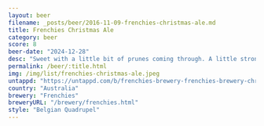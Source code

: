 ```yaml
---
layout: beer
filename: _posts/beer/2016-11-09-frenchies-christmas-ale.md
title: Frenchies Christmas Ale
category: beer
score: 8
beer-date: "2024-12-28"
desc: "Sweet with a little bit of prunes coming through. A little strong for my first beer of the afternoon but I got used to it quickly and it got better the more I had"
permalink: /beer/:title.html
img: /img/list/frenchies-christmas-ale.jpeg
untappd: "https://untappd.com/b/frenchies-brewery-frenchies-brewery-christmas-ale-belgian-quadrupel/6059241"
country: "Australia"
brewery: "Frenchies"
breweryURL: "/brewery/frenchies.html"
style: "Belgian Quadrupel"
---
```

